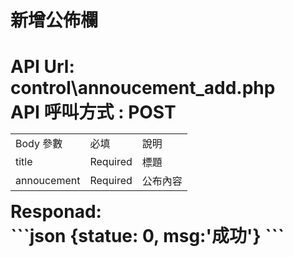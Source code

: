  <h1>新增公佈欄<h1>
  API Url: control\annoucement_add.php <BR>
  API 呼叫方式 : POST <br>
  <table>
     <tr>
        <td>Body 參數</td>
        <td>必填</td>
        <td>說明</td>
     </tr>
     <tr>
        <td>title</td>
        <td>Required</td>
        <td>標題</td>
     </tr>
     <tr>
        <td>annoucement</td>
        <td>Required</td>
        <td>公布內容</td>
     </tr>
  </table>
  Responad:<br>
  ```json
  {statue: 0, msg:'成功'}
  ```
